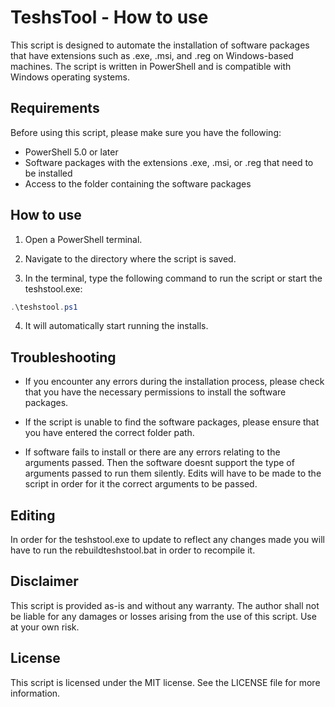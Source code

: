 

# TeshsTool - How to use

This script is designed to automate the installation of software packages that have extensions such as .exe, .msi, and .reg on Windows-based machines. The script is written in PowerShell and is compatible with Windows operating systems.

## Requirements

Before using this script, please make sure you have the following:

- PowerShell 5.0 or later
- Software packages with the extensions .exe, .msi, or .reg that need to be installed
- Access to the folder containing the software packages

## How to use

1. Open a PowerShell terminal.

2. Navigate to the directory where the script is saved.

3. In the terminal, type the following command to run the script or start the teshstool.exe:

```powershell
.\teshstool.ps1
```
4. It will automatically start running the installs.

## Troubleshooting
 - If you encounter any errors during the installation process, please check that you have the necessary permissions to install the software packages.

  - If the script is unable to find the software packages, please ensure that you have entered the correct folder path.

  - If software fails to install or there are any errors relating to the arguments passed. Then the software doesnt support the type of arguments passed to run them silently. Edits will have to be made to the script in order for it the correct arguments to be passed.

## Editing
In order for the teshstool.exe to update to reflect any changes made you will have to run the rebuildteshstool.bat in order to recompile it.

## Disclaimer

This script is provided as-is and without any warranty. The author shall not be liable for any damages or losses arising from the use of this script. Use at your own risk.

## License

This script is licensed under the MIT license. See the LICENSE file for more information.